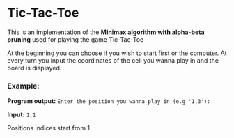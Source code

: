 # Tic-Tac-Toe
This is an implementation of the __Minimax algorithm with alpha-beta pruning__ used for playing the game Tic-Tac-Toe

At the beginning you can choose if you wish to start first or the computer.
At every turn you input the coordinates of the cell you wanna play in and the board is displayed.

### Example:
__Program output:__
`Enter the position you wanna play in (e.g '1,3'):`

__Input:__
`1,1`

Positions indices start from 1.
